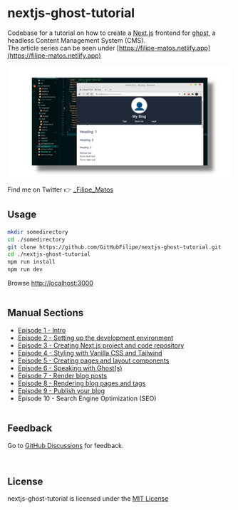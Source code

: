 # nextjs-ghost-tutorial

Codebase for a tutorial on how to create a [Next.js](https://nextjs.org/) frontend for [ghost](https://ghost.org/), a headless Content Management System (CMS).<br/>
The article series can be seen under [https://filipe-matos.netlify.app](https://filipe-matos.netlify.app)

![](./public/github_socialpreview_nextjs-ghost-tutorial_1.png)

Find me on Twitter 👉️ [\_Filipe_Matos](https://twitter.com/_Filipe_Matos)

## Usage

```bash
mkdir somedirectory
cd ./somedirectory
git clone https://github.com/GitHubFilipe/nextjs-ghost-tutorial.git
cd ./nextjs-ghost-tutorial
npm run install
npm run dev
```

Browse [http://localhost:3000](http://localhost:3000)
<br/><br/>

## Manual Sections

- [Episode 1 - Intro](https://filipe-matos.netlify.app/posts/nextjs-ghost-1-intro)
- [Episode 2 - Setting up the development environment](https://filipe-matos.netlify.app/posts/nextjs-ghost-2-setup-dev-env)
- [Episode 3 - Creating Next.js project and code repository](https://filipe-matos.netlify.app/posts/nextjs-ghost-3-create-nextjs-project)
- [Episode 4 - Styling with Vanilla CSS and Tailwind](https://filipe-matos.netlify.app/posts/nextjs-ghost-4-style-with-css-and-tailwind)
- [Episode 5 - Creating pages and layout components](https://filipe-matos.netlify.app/posts/nextjs-ghost-5-routing-and-layout-components)
- [Episode 6 - Speaking with Ghost(s)](https://filipe-matos.netlify.app/posts/nextjs-ghost-6-speaking-with-ghost)
- [Episode 7 - Render blog posts](https://filipe-matos.netlify.app/posts/nextjs-ghost-7-render-blog-posts)
- [Episode 8 - Rendering blog pages and tags](https://filipe-matos.netlify.app/posts/nextjs-ghost-8-render-blog-pages-and-tags)
- [Episode 9 - Publish your blog](https://filipe-matos.netlify.app/posts/nextjs-ghost-9-publish-your-blog)
- Episode 10 - Search Engine Optimization (SEO)
  <br/><br/>

## Feedback

Go to [GitHub Discussions](https://github.com/GitHubFilipe/nextjs-ghost-tutorial/discussions) for feedback.

<br/>

## License

nextjs-ghost-tutorial is licensed under the [MIT License](LICENSE)
